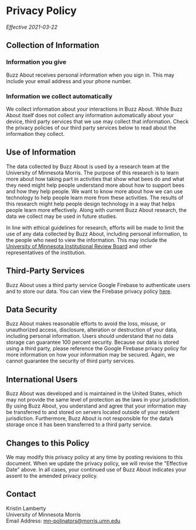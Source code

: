# Privacy Policy

*Effective 2021-03-22*

## Collection of Information

### Information you give
Buzz About receives personal information when you sign in. This may include your email address and your phone number.

### Information we collect automatically
We collect information about your interactions in Buzz About. While Buzz About itself does not collect any information automatically about your device, third party services that we use may collect that information. Check the privacy policies of our third party services below to read about the information they collect.

## Use of Information
The data collected by Buzz About is used by a research team at the University of Minnesota Morris. The purpose of this research is to learn more about how taking part in activities that show what bees do and what they need might help people understand more about how to support bees and how they help people. We want to know more about how we can use technology to help people learn more from these activities. The results of this research might help people design technology in a way that helps people learn more effectively. Along with current Buzz About research, the data we collect may be used in future studies.

In line with ethical guidelines for research, efforts will be made to limit the use of any data collected by Buzz About, including personal information, to the people who need to view the information. This may include the [University of Minnesota Institutional Review Board](https://research.umn.edu/units/irb) and other representatives of the institution.

## Third-Party Services
Buzz About uses a third party service Google Firebase to authenticate users and to store our data. You can view the Firebase privacy policy [here](https://firebase.google.com/support/privacy).

## Data Security
Buzz About makes reasonable efforts to avoid the loss, misuse, or unauthorized access, disclosure, alteration or destruction of your data, including personal information. Users should understand that no data storage can guarantee 100 percent security. Because our data is stored using a third party, please reference the Google Firebase privacy policy for more information on how your information may be secured. Again, we cannot guarantee the security of third party services.

## International Users
Buzz About was developed and is maintained in the United States, which may not provide the same level of protection as the laws in your jurisdiction. By using Buzz About, you understand and agree that your information may be transferred to and stored on servers located outside of your resident jurisdiction. Furthermore, Buzz About is not responsible for the data’s storage once it has been transferred to a third party service.

## Changes to this Policy
We may modify this privacy policy at any time by posting revisions to this document. When we update the privacy policy, we will revise the "Effective Date" above. In all cases, your continued use of Buzz About indicates your assent to the amended privacy policy.

## Contact
Kristin Lamberty  
University of Minnesota Morris  
Email Address: <mn-polinators@morris.umn.edu> 
